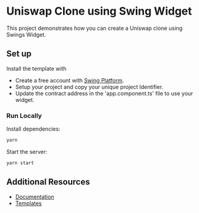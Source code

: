# Uniswap Clone using Swing Widget
This project demonstrates how you can create a Uniswap clone using Swings Widget.

## Set up
Install the template with 
- Create a free account with [Swing Platform](https://platform.swing.xyz/).
- Setup your project and copy your unique project Identifier.
- Update the contract address in the 'app.component.ts' file to use your widget.

### Run Locally

Install dependencies:

```bash
yarn
```

Start the server:

```bash
yarn start
```

## Additional Resources

- [Documentation](https://developers.swing.xyz/)
- [Templates](https://thirdweb.com/templates)